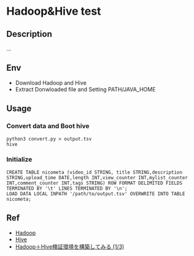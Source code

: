 Hadoop&Hive test
============================

Description
----------------------------

...

Env
----------------------------

* Download Hadoop and Hive
* Extract Donwloaded file and Setting PATH/JAVA_HOME



Usage
----------------------------

### Convert data and Boot hive

    python3 convert.py > output.tsv
    hive

### Initialize 

    CREATE TABLE nicometa (video_id STRING, title STRING,description STRING,upload_time DATE,length INT,view_counter INT,mylist_counter INT,comment_counter INT,tags STRING) ROW FORMAT DELIMITED FIELDS TERMINATED BY '\t' LINES TERMINATED BY '\n'; 
    LOAD DATA LOCAL INPATH '/path/to/output.tsv' OVERWRITE INTO TABLE nicometa; 

Ref 
----------------------------

* [Hadoop](http://hadoop.apache.org/)
* [Hive](http://hive.apache.org/)
* [Hadoop＋Hive検証環境を構築してみる (1/3)](http://www.atmarkit.co.jp/ait/articles/0903/09/news094.html)
